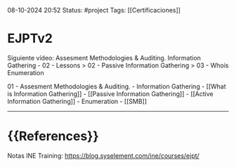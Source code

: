  08-10-2024 20:52
Status: #project
Tags: [[Certificaciones]]

# EJPTv2

Siguiente vídeo: Assesment Methodologies & Auditing. Information Gathering - 02 - Lessons > 02 - Passive Information Gathering > 03 - Whois Enumeration


01 - Assesment Methodologies & Auditing.
	- Information Gathering
		- [[What is Information Gathering]]
		- [[Passive Information Gathering]]
		- [[Active Information Gathering]]
	- Enumeration
		- [[SMB]]




---
# {{References}}

Notas INE Training: https://blog.syselement.com/ine/courses/ejpt/